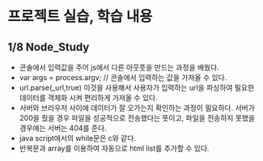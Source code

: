 # 프로젝트 실습, 학습 내용

## 1/8 Node_Study

- 콘솔에서 입력값을 주어 js에서 다른 아웃풋을 만드는 과정을 배웠다. 
- var args = process.argv; // 콘솔에서 입력하는 값을 가져올 수 있다.
- url.parse(_url,true) 이것을 사용해서 사용자가 입력하는 url을 파싱하여 필요한 데이터를 객체화 시켜 편리하게 가져올 수 있다.
-  서버와 브라우저 사이에 데이터가 잘 오가는지 확인하는 과정이 필요하다. 서버가 200을 줬을 경우 파일을 성공적으로 전송했다는 뜻이고, 파일을 전송하지 못했을 경우에는 서버는 404를 준다.
-  java script에서의 while문은 c와 같다.
-  반복문과 array를 이용하여 자동으로 html list를 추가할 수 있다.
